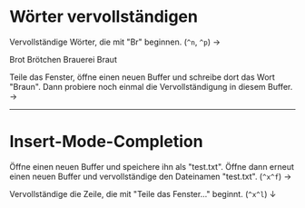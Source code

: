 # Wörter vervollständigen

Vervollständige Wörter, die mit "Br" beginnen. (`^n`, `^p`)
→

Brot
Brötchen
Brauerei
Braut

Teile das Fenster, öffne einen neuen Buffer und schreibe dort das Wort "Braun".
Dann probiere noch einmal die Vervollständigung in diesem Buffer.
→

-------------------------------------------------------------------------------
# Insert-Mode-Completion

Öffne einen neuen Buffer und speichere ihn als "test.txt". Öffne dann erneut
einen neuen Buffer und vervollständige den Dateinamen "test.txt". (`^x^f`)
→

Vervollständige die Zeile, die mit "Teile das Fenster..." beginnt. (`^x^l`)
↓
